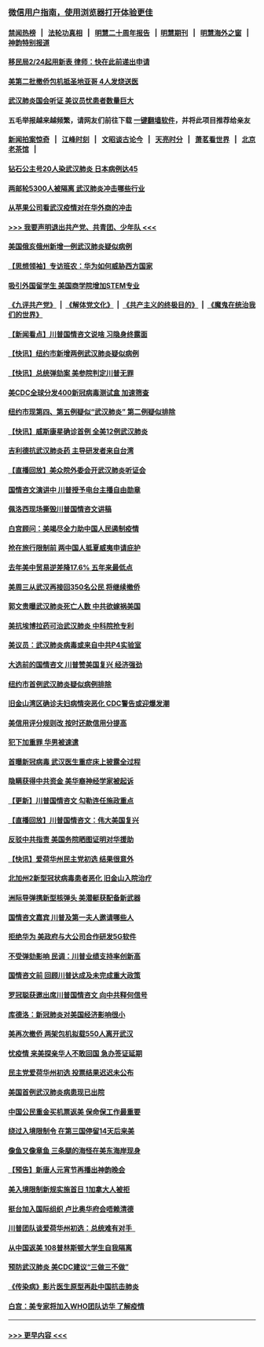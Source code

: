 ### [微信用户指南，使用浏览器打开体验更佳](https://github.com/gfw-breaker/banned-news1/blob/master/indexes/wechat-guide.md?t=0)
#### [禁闻热榜](热点新闻.md?t=0)  &nbsp;&nbsp;|&nbsp;&nbsp; [法轮功真相](https://github.com/gfw-breaker/truth/blob/master/README.md?t=0) &nbsp;&nbsp;|&nbsp;&nbsp; [明慧二十周年报告](https://github.com/gfw-breaker/mh-reports/blob/master/README.md?t=0) &nbsp;&nbsp;|&nbsp;&nbsp;[明慧期刊](https://github.com/gfw-breaker/mh-qikan) &nbsp;&nbsp;|&nbsp;&nbsp; [明慧海外之窗](https://github.com/gfw-breaker/mh-news/blob/master/README.md?t=0) &nbsp;&nbsp;|&nbsp;&nbsp; [神韵特别报道](https://github.com/gfw-breaker/mh-news/blob/master/shenyun.md?t=0)
#### [移民局2/24起用新表  律师：快在此前递出申请](../pages/nsc412/n11848220.md?t=02061655) 
#### [美第二批撤侨包机抵圣地亚哥 4人发烧送医](../pages/nsc412/n11847923.md?t=02061655) 
#### [武汉肺炎国会听证 美议员忧患者数量巨大](../pages/nsc412/n11844851.md?t=02061655) 
#### 五毛举报越来越频繁，请网友们前往下载 [一键翻墙软件](https://github.com/gfw-breaker/ssr-accounts)，并将此项目推荐给亲友
#### [新闻拍案惊奇](https://github.com/gfw-breaker/banned-news1/blob/master/pages/link4.md) &nbsp;&nbsp;|&nbsp;&nbsp; [江峰时刻](https://github.com/gfw-breaker/banned-news1/blob/master/pages/link4.md) &nbsp;&nbsp;|&nbsp;&nbsp; [文昭谈古论今](https://github.com/gfw-breaker/banned-news1/blob/master/pages/link4.md) &nbsp;&nbsp;|&nbsp;&nbsp; [天亮时分](https://github.com/gfw-breaker/banned-news1/blob/master/pages/link4.md) &nbsp;&nbsp;|&nbsp;&nbsp; [萧茗看世界](https://github.com/gfw-breaker/banned-news1/blob/master/pages/link4.md) &nbsp;&nbsp;|&nbsp;&nbsp; [北京老茶馆](https://github.com/gfw-breaker/banned-news1/blob/master/pages/link4.md) &nbsp;&nbsp;|&nbsp;&nbsp; 
#### [钻石公主号20人染武汉肺炎 日本病例达45](../pages/nsc412/n11847823.md?t=02061655) 
#### [两邮轮5300人被隔离 武汉肺炎冲击哪些行业](../pages/nsc412/n11847456.md?t=02061655) 
#### [从苹果公司看武汉疫情对在华外商的冲击](../pages/nsc412/n11847586.md?t=02061655) 
#### [>>> 我要声明退出共产党、共青团、少年队 <<<](https://github.com/begood0513/goodnews/blob/master/quit/letter.md) 
#### [美国俄亥俄州新增一例武汉肺炎疑似病例](../pages/nsc412/n11847714.md?t=02061655) 
#### [【思想领袖】专访班农：华为如何威胁西方国家](../pages/nsc412/n11847306.md?t=02061655) 
#### [吸引外国留学生 美国商学院增加STEM专业](../pages/nsc412/n11847417.md?t=02061655) 
#### [《九评共产党》](https://github.com/begood0513/9ping.md/blob/master/README.md) &nbsp;|&nbsp; [《解体党文化》](../../../../jtdwh.md/blob/master/README.md)  &nbsp;|&nbsp; [《共产主义的终极目的》](../../../../gczydzjmd.md/blob/master/README.md) &nbsp;|&nbsp; [《魔鬼在统治我们的世界》](../../../../mgztzwmdsj.md/blob/master/README.md) 
#### [【新闻看点】川普国情咨文说啥 习隐身终露面](../pages/nsc412/n11847016.md?t=02061655) 
#### [【快讯】纽约市新增两例武汉肺炎疑似病例](../pages/nsc412/n11847250.md?t=02061655) 
#### [【快讯】总统弹劾案 美参院判定川普无罪](../pages/nsc412/n11847316.md?t=02061655) 
#### [美CDC全球分发400新冠病毒测试盒 加速筛查](../pages/nsc412/n11847260.md?t=02061655) 
#### [纽约市现第四、第五例疑似“武汉肺炎”   第二例疑似排除](../pages/nsc412/n11847332.md?t=02061655) 
#### [【快讯】威斯康星确诊首例 全美12例武汉肺炎](../pages/nsc412/n11847162.md?t=02061655) 
#### [吉利德抗武汉肺炎药 主导研发者来自台湾](../pages/nsc412/n11847064.md?t=02061655) 
#### [【直播回放】美众院外委会开武汉肺炎听证会](../pages/nsc412/n11846727.md?t=02061655) 
#### [国情咨文演讲中 川普授予电台主播自由勋章](../pages/nsc412/n11846815.md?t=02061655) 
#### [佩洛西现场撕毁川普国情咨文讲稿](../pages/nsc412/n11846724.md?t=02061655) 
#### [白宫顾问：美竭尽全力助中国人民遏制疫情](../pages/nsc412/n11846756.md?t=02061655) 
#### [抢在旅行限制前 两中国人抵夏威夷申请庇护](../pages/nsc412/n11846866.md?t=02061655) 
#### [去年美中贸易逆差降17.6% 五年来最低点](../pages/nsc412/n11846755.md?t=02061655) 
#### [美周三从武汉再接回350名公民 将继续撤侨](../pages/nsc412/n11846705.md?t=02061655) 
#### [郭文贵曝武汉肺炎死亡人数 中共欲嫁祸美国](../pages/nsc412/n11846240.md?t=02061655) 
#### [美抗埃博拉药可治武汉肺炎 中科院抢专利](../pages/nsc412/n11846409.md?t=02061655) 
#### [美议员：武汉肺炎病毒或来自中共P4实验室](../pages/nsc412/n11846043.md?t=02061655) 
#### [大选前的国情咨文 川普赞美国复兴 经济强劲](../pages/nsc412/n11845526.md?t=02061655) 
#### [纽约市首例武汉肺炎疑似病例排除](../pages/nsc412/n11844989.md?t=02061655) 
#### [旧金山湾区确诊夫妇病情突恶化 CDC警告或迎爆发潮](../pages/nsc412/n11845730.md?t=02061655) 
#### [美信用评分规则改  按时还款信用分提高](../pages/nsc412/n11845488.md?t=02061655) 
#### [犯下加重罪 华男被速遣](../pages/nsc412/n11845476.md?t=02061655) 
#### [首曝新冠病毒 武汉医生重症床上披露全过程](../pages/nsc412/n11845150.md?t=02061655) 
#### [隐瞒获得中共资金 美华裔神经学家被起诉](../pages/nsc412/n11844879.md?t=02061655) 
#### [【更新】川普国情咨文 勾勒连任施政重点](../pages/nsc412/n11845223.md?t=02061655) 
#### [【直播回放】川普国情咨文：伟大美国复兴](../pages/nsc412/n11842079.md?t=02061655) 
#### [反驳中共指责 美国务院晒图证明对华援助](../pages/nsc412/n11844859.md?t=02061655) 
#### [【快讯】爱荷华州民主党初选 结果很意外](../pages/nsc412/n11844878.md?t=02061655) 
#### [北加州2新型冠状病毒患者恶化 旧金山入院治疗](../pages/nsc412/n11844842.md?t=02061655) 
#### [洲际导弹携新型核弹头 美潜艇获配备新武器](../pages/nsc412/n11844680.md?t=02061655) 
#### [国情咨文嘉宾 川普及第一夫人邀请哪些人](../pages/nsc412/n11844712.md?t=02061655) 
#### [拒绝华为 美政府与大公司合作研发5G软件](../pages/nsc412/n11844625.md?t=02061655) 
#### [不受弹劾影响 民调：川普业绩支持率创新高](../pages/nsc412/n11844622.md?t=02061655) 
#### [国情咨文前 回顾川普达成及未完成重大政策](../pages/nsc412/n11844581.md?t=02061655) 
#### [罗冠聪获邀出席川普国情咨文 向中共释何信号](../pages/nsc412/n11844355.md?t=02061655) 
#### [库德洛：新冠肺炎对美国经济影响很小](../pages/nsc412/n11844418.md?t=02061655) 
#### [美再次撤侨 两架包机拟载550人离开武汉](../pages/nsc412/n11844407.md?t=02061655) 
#### [忧疫情 来美探亲华人不敢回国 急办签证延期](../pages/nsc412/n11843344.md?t=02061655) 
#### [民主党爱荷华州初选 投票结果迟迟未公布](../pages/nsc412/n11844207.md?t=02061655) 
#### [美国首例武汉肺炎病患现已出院](../pages/nsc412/n11842740.md?t=02061655) 
#### [中国公民重金买机票返美 保命保工作最重要](../pages/nsc412/n11843282.md?t=02061655) 
#### [绕过入境限制令  在第三国停留14天后来美](../pages/nsc412/n11843341.md?t=02061655) 
#### [像鱼又像章鱼 三条腿的海怪在美东海岸现身](../pages/nsc412/n11843092.md?t=02061655) 
#### [【预告】新唐人元宵节再播出神韵晚会](../pages/nsc412/n11843192.md?t=02061655) 
#### [美入境限制新规实施首日 1加拿大人被拒](../pages/nsc412/n11843058.md?t=02061655) 
#### [挺台加入国际组织 卢比奥华府会唔赖清德](../pages/nsc412/n11843023.md?t=02061655) 
#### [川普团队谈爱荷华州初选：总统难有对手  ](../pages/nsc412/n11842867.md?t=02061655) 
#### [从中国返美 108普林斯顿大学生自我隔离](../pages/nsc412/n11842714.md?t=02061655) 
#### [预防武汉肺炎 美CDC建议“三做三不做”](../pages/nsc412/n11842700.md?t=02061655) 
#### [《传染病》影片医生原型再赴中国抗击肺炎](../pages/nsc412/n11842626.md?t=02061655) 
#### [白宫：美专家将加入WHO团队访华 了解疫情](../pages/nsc412/n11842198.md?t=02061655) 

----
#### [ >>> 更早内容 <<< ](../indexes/nsc412-earlier.md)
